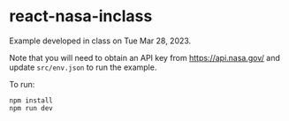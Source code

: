 # react-nasa-inclass

Example developed in class on Tue Mar 28, 2023.

Note that you will need to obtain an API key from https://api.nasa.gov/ and update `src/env.json` to run the example.

To run:

```
npm install
npm run dev
```
